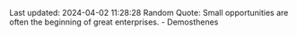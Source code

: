 Last updated: 2024-04-02 11:28:28
Random Quote: Small opportunities are often the beginning of great enterprises. - Demosthenes